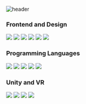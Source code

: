 
![header](https://capsule-render.vercel.app/api?type=waving&color=auto&height=300&section=header&text=Haesol%20Jeong,%20DOL-DOM🐟&fontSize=40)

### Frontend and Design
<img src="https://img.shields.io/badge/flutter-%2302569B.svg?&style=for-the-badge&logo=flutter&logoColor=white" /> <img src="https://img.shields.io/badge/html5-%23E34F26.svg?&style=for-the-badge&logo=html5&logoColor=white" /> <img src="https://img.shields.io/badge/css3-%231572B6.svg?&style=for-the-badge&logo=css3&logoColor=white" /> <img src="https://img.shields.io/badge/javascript-%23F7DF1E.svg?&style=for-the-badge&logo=javascript&logoColor=black" /> <img src="https://img.shields.io/badge/react-%2361DAFB.svg?&style=for-the-badge&logo=react&logoColor=black" /> <img src="https://img.shields.io/badge/figma-%23F24E1E.svg?&style=for-the-badge&logo=figma&logoColor=white" />

### Programming Languages
<img src="https://img.shields.io/badge/python-%233776AB.svg?&style=for-the-badge&logo=python&logoColor=white" /> <img src="https://img.shields.io/badge/c%2B%2B-%2300599C.svg?&style=for-the-badge&logo=c%2B%2B&logoColor=white" /> <img src="https://img.shields.io/badge/java-%23ED8B00.svg?&style=for-the-badge&logo=java&logoColor=white" />
<img src="https://img.shields.io/badge/c-%23A8B9CC.svg?&style=for-the-badge&logo=c&logoColor=white" />
<img src="https://img.shields.io/badge/dart-%230175C2.svg?&style=for-the-badge&logo=dart&logoColor=white" />

### Unity and VR
<img src="https://img.shields.io/badge/unity-%23000000.svg?&style=for-the-badge&logo=unity&logoColor=white" />  <img src="https://img.shields.io/badge/vive-%231A2B49.svg?&style=for-the-badge&logo=htc&logoColor=white" /> <img src="https://img.shields.io/badge/steamvr-%23000000.svg?&style=for-the-badge&logo=steam&logoColor=white" /> <img src="https://img.shields.io/badge/csharp-%23239120.svg?&style=for-the-badge&logo=csharp&logoColor=white" />



<!--
**DOL-DOM/DOL-DOM** is a ✨ _special_ ✨ repository because its `README.md` (this file) appears on your GitHub profile.

Here are some ideas to get you started:

- 🔭 I’m currently working on ...
- 🌱 I’m currently learning ...
- 👯 I’m looking to collaborate on ...
- 🤔 I’m looking for help with ...
- 💬 Ask me about ...
- 📫 How to reach me: ...
- 😄 Pronouns: ...
- ⚡ Fun fact: ...
-->
